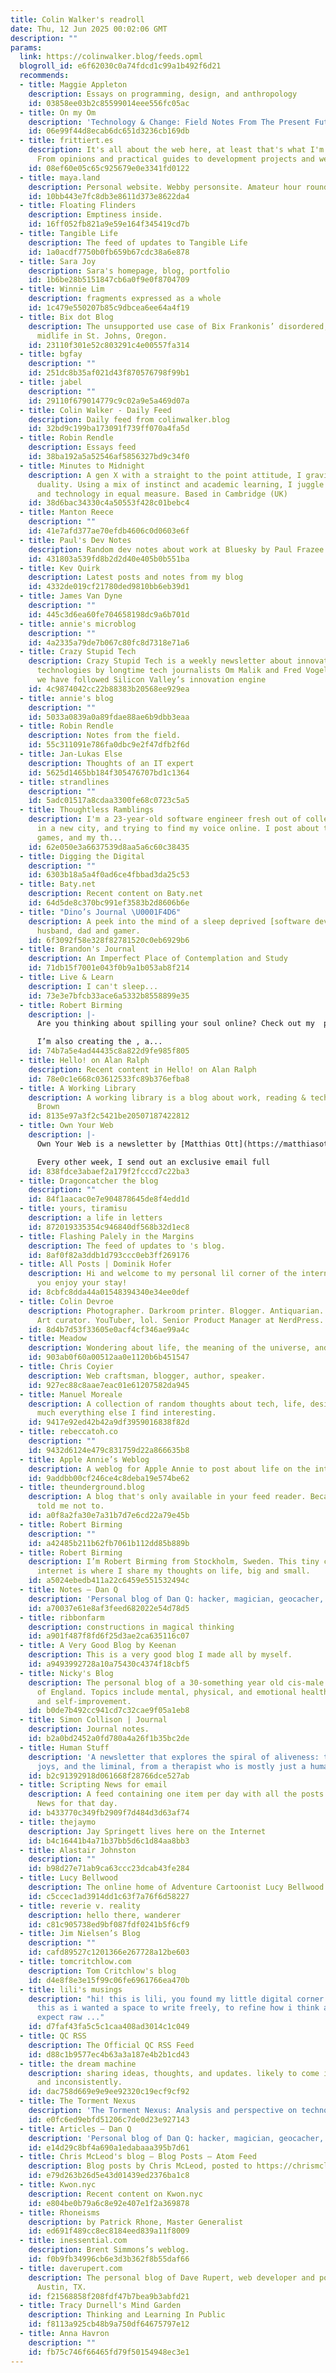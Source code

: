 ```yaml
---
title: Colin Walker's readroll
date: Thu, 12 Jun 2025 00:02:06 GMT
description: ""
params:
  link: https://colinwalker.blog/feeds.opml
  blogroll_id: e6f62030c0a74fdcd1c99a1b492f6d21
  recommends:
  - title: Maggie Appleton
    description: Essays on programming, design, and anthropology
    id: 03858ee03b2c85599014eee556fc05ac
  - title: On my Om
    description: 'Technology & Change: Field Notes From The Present Future'
    id: 06e99f44d8ecab6dc651d3236cb169db
  - title: frittiert.es
    description: It's all about the web here, at least that's what I'm trying to do.
      From opinions and practical guides to development projects and web technologies.
    id: 08ef60e05c65c925679e0e3341fd0122
  - title: maya.land
    description: Personal website. Webby personsite. Amateur hour round the clock.
    id: 10bb443e7fc8db3e8611d373e8622da4
  - title: Floating Flinders
    description: Emptiness inside.
    id: 16ff052fb821a9e59e164f345419cd7b
  - title: Tangible Life
    description: The feed of updates to Tangible Life
    id: 1a0acdf7750b0fb659b67cdc38a6e878
  - title: Sara Joy
    description: Sara's homepage, blog, portfolio
    id: 1b6be28b5151847cb6a0f9e0f8704709
  - title: Winnie Lim
    description: fragments expressed as a whole
    id: 1c479e550207b85c9dbcea6ee64a4f19
  - title: Bix dot Blog
    description: The unsupported use case of Bix Frankonis’ disordered, surplus, mediocre
      midlife in St. Johns, Oregon.
    id: 23110f301e52c803291c4e00557fa314
  - title: bgfay
    description: ""
    id: 251dc8b35af021d43f870576798f99b1
  - title: jabel
    description: ""
    id: 29110f679014779c9c02a9e5a469d07a
  - title: Colin Walker - Daily Feed
    description: Daily feed from colinwalker.blog
    id: 32bd9c199ba173091f739ff070a4fa5d
  - title: Robin Rendle
    description: Essays feed
    id: 38ba192a5a52546af5856327bd9c34f0
  - title: Minutes to Midnight
    description: A gen X with a straight to the point attitude, I gravitate around
      duality. Using a mix of instinct and academic learning, I juggle between art
      and technology in equal measure. Based in Cambridge (UK)
    id: 38d6bac34330c4a50553f428c01bebc4
  - title: Manton Reece
    description: ""
    id: 41e7afd377ae70efdb4606c0d0603e6f
  - title: Paul's Dev Notes
    description: Random dev notes about work at Bluesky by Paul Frazee
    id: 431803a539fd8b2d2d40e405b0b551ba
  - title: Kev Quirk
    description: Latest posts and notes from my blog
    id: 4332de019cf21780ded9810bb6eb39d1
  - title: James Van Dyne
    description: ""
    id: 445c3d6ea60fe704658198dc9a6b701d
  - title: annie's microblog
    description: ""
    id: 4a2335a79de7b067c80fc8d7318e71a6
  - title: Crazy Stupid Tech
    description: Crazy Stupid Tech is a weekly newsletter about innovation and new
      technologies by longtime tech journalists Om Malik and Fred Vogelstein.Together
      we have followed Silicon Valley’s innovation engine
    id: 4c9874042cc22b88383b20568ee929ea
  - title: annie's blog
    description: ""
    id: 5033a0839a0a89fdae88ae6b9dbb3eaa
  - title: Robin Rendle
    description: Notes from the field.
    id: 55c311091e786fa0dbc9e2f47dfb2f6d
  - title: Jan-Lukas Else
    description: Thoughts of an IT expert
    id: 5625d1465bb184f305476707bd1c1364
  - title: strandlines
    description: ""
    id: 5adc01517a8cdaa3300fe68c0723c5a5
  - title: Thoughtless Ramblings
    description: I'm a 23-year-old software engineer fresh out of college, living
      in a new city, and trying to find my voice online. I post about tech, video
      games, and my th...
    id: 62e050e3a6637539d8aa5a6c60c38435
  - title: Digging the Digital
    description: ""
    id: 6303b18a5a4f0ad6ce4fbbad3da25c53
  - title: Baty.net
    description: Recent content on Baty.net
    id: 64d5de8c370bc991ef3583b2d8606b6e
  - title: "Dino’s Journal \U0001F4D6"
    description: A peek into the mind of a sleep deprived [software developer](https://devblog.dinobansigan.com/),
      husband, dad and gamer.
    id: 6f3092f58e328f82781520c0eb6929b6
  - title: Brandon's Journal
    description: An Imperfect Place of Contemplation and Study
    id: 71db15f7001e043f0b9a1b053ab8f214
  - title: Live & Learn
    description: I can't sleep...
    id: 73e3e7bfcb33ace6a5332b8558899e35
  - title: Robert Birming
    description: |-
      Are you thinking about spilling your soul online? Check out my  page. It might just save you from a lifetime of regret.

      I’m also creating the , a...
    id: 74b7a5e4ad44435c8a822d9fe985f805
  - title: Hello! on Alan Ralph
    description: Recent content in Hello! on Alan Ralph
    id: 78e0c1e668c03612533fc89b376efba8
  - title: A Working Library
    description: A working library is a blog about work, reading & technology by Mandy
      Brown
    id: 8135e97a3f2c5421be20507187422812
  - title: Own Your Web
    description: |-
      Own Your Web is a newsletter by [Matthias Ott](https://matthiasott.com) about designing, building, creating, and publishing for and on the Web.

      Every other week, I send out an exclusive email full
    id: 838fdce3abaef2a179f2fcccd7c22ba3
  - title: Dragoncatcher the blog
    description: ""
    id: 84f1aacac0e7e904878645de8f4edd1d
  - title: yours, tiramisu
    description: a life in letters
    id: 872019335354c946840df568b32d1ec8
  - title: Flashing Palely in the Margins
    description: The feed of updates to 's blog.
    id: 8af0f82a3ddb1d793ccc0eb3ff269176
  - title: All Posts | Dominik Hofer
    description: Hi and welcome to my personal lil corner of the internet. I hope
      you enjoy your stay!
    id: 8cbfc8dda44a01548394340e34ee0def
  - title: Colin Devroe
    description: Photographer. Darkroom printer. Blogger. Antiquarian. Reverse Engineer.
      Art curator. YouTuber, lol. Senior Product Manager at NerdPress.
    id: 8d4b7d53f33605e0acf4cf346ae99a4c
  - title: Meadow
    description: Wondering about life, the meaning of the universe, and everything.
    id: 903ab0f60a00512aa0e1120b6b451547
  - title: Chris Coyier
    description: Web craftsman, blogger, author, speaker.
    id: 927ec88c8aae7eac01e61207582da945
  - title: Manuel Moreale
    description: A collection of random thoughts about tech, life, design and pretty
      much everything else I find interesting.
    id: 9417e92ed42b42a9df3959016838f82d
  - title: rebeccatoh.co
    description: ""
    id: 9432d6124e479c831759d22a866635b8
  - title: Apple Annie’s Weblog
    description: A weblog for Apple Annie to post about life on the internet.
    id: 9addbb00cf246ce4c8deba19e574be62
  - title: theunderground.blog
    description: A blog that's only available in your feed reader. Because nobody
      told me not to.
    id: a0f8a2fa30e7a31b7d7e6cd22a79e45b
  - title: Robert Birming
    description: ""
    id: a42485b211b62fb7061b112dd85b889b
  - title: Robert Birming
    description: I’m Robert Birming from Stockholm, Sweden. This tiny corner of the
      internet is where I share my thoughts on life, big and small.
    id: a5024ebedb411a22c6459e551532494c
  - title: Notes – Dan Q
    description: 'Personal blog of Dan Q: hacker, magician, geocacher, gamer...'
    id: a70037e61e8af3feed682022e54d78d5
  - title: ribbonfarm
    description: constructions in magical thinking
    id: a901f487f8fd6f25d3ae2ca635116c07
  - title: A Very Good Blog by Keenan
    description: This is a very good blog I made all by myself.
    id: a9493992728a10a75430c4374f18cbf5
  - title: Nicky's Blog
    description: The personal blog of a 30-something year old cis-male from the East
      of England. Topics include mental, physical, and emotional health, hobbies,
      and self-improvement.
    id: b0de7b492cc941cd7c32cae9f05a1eb8
  - title: Simon Collison | Journal
    description: Journal notes.
    id: b2a0bd2452a0fd780a4a26f1b35bc2de
  - title: Human Stuff
    description: 'A newsletter that explores the spiral of aliveness: the aches, the
      joys, and the liminal, from a therapist who is mostly just a human.'
    id: b2c91392918d061668f28766dce527ab
  - title: Scripting News for email
    description: A feed containing one item per day with all the posts on Scripting
      News for that day.
    id: b433770c349fb2909f7d484d3d63af74
  - title: thejaymo
    description: Jay Springett lives here on the Internet
    id: b4c16441b4a71b37bb5d6c1d84aa8bb3
  - title: Alastair Johnston
    description: ""
    id: b98d27e71ab9ca63ccc23dcab43fe284
  - title: Lucy Bellwood
    description: The online home of Adventure Cartoonist Lucy Bellwood
    id: c5ccec1ad3914dd1c63f7a76f6d58227
  - title: reverie v. reality
    description: hello there, wanderer
    id: c81c905738ed9bf087fdf0241b5f6cf9
  - title: Jim Nielsen’s Blog
    description: ""
    id: cafd89527c1201366e267728a12be603
  - title: tomcritchlow.com
    description: Tom Critchlow's blog
    id: d4e8f8e3e15f99c06fe6961766ea470b
  - title: lili's musings
    description: "hi! this is lili, you found my little digital corner. \n\ni made
      this as i wanted a space to write freely, to refine how i think about the world.
      expect raw ..."
    id: d7faf43fa5c5c1caa408ad3014c1c049
  - title: QC RSS
    description: The Official QC RSS Feed
    id: d88c1b9577ec4b63a3a187e4b2b1cd43
  - title: the dream machine
    description: sharing ideas, thoughts, and updates. likely to come infrequently
      and inconsistently.
    id: dac758d669e9e9ee92320c19ecf9cf92
  - title: The Torment Nexus
    description: 'The Torment Nexus: Analysis and perspective on technology and culture'
    id: e0fc6ed9ebfd51206c7de0d23e927143
  - title: Articles – Dan Q
    description: 'Personal blog of Dan Q: hacker, magician, geocacher, gamer...'
    id: e14d29c8bf4a690a1edabaaa395b7d61
  - title: Chris McLeod's blog — Blog Posts — Atom Feed
    description: Blog posts by Chris McLeod, posted to https://chrismcleod.dev
    id: e79d263b26d5e43d01439ed2376ba1c8
  - title: Kwon.nyc
    description: Recent content on Kwon.nyc
    id: e804be0b79a6c8e92e407e1f2a369878
  - title: Rhoneisms
    description: by Patrick Rhone, Master Generalist
    id: ed691f489cc8ec8184eed839a11f8009
  - title: inessential.com
    description: Brent Simmons’s weblog.
    id: f0b9fb34996cb6e3d3b362f8b55daf66
  - title: daverupert.com
    description: The personal blog of Dave Rupert, web developer and podcaster from
      Austin, TX.
    id: f21568858f208fdf47b7bea9b3abfd21
  - title: Tracy Durnell's Mind Garden
    description: Thinking and Learning In Public
    id: f8113a925cb48b9a750df64675797e12
  - title: Anna Havron
    description: ""
    id: fb75c746f66465fd79f50154948ec3e1
---
```

